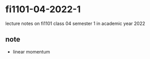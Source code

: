 # fi1101-04-2022-1
lecture notes on fi1101 class 04 semester 1 in academic year 2022


## note
+ linear momentum